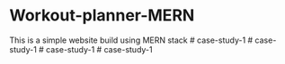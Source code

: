 # Workout-planner-MERN
This is a simple website build using MERN stack
#   c a s e - s t u d y - 1  
 #   c a s e - s t u d y - 1  
 #   c a s e - s t u d y - 1  
 #   c a s e - s t u d y - 1  
 